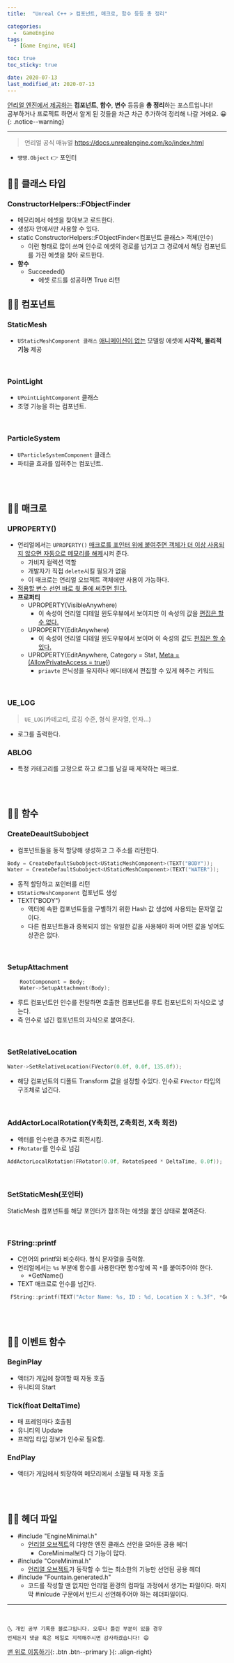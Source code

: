 ```yaml
---
title:  "Unreal C++ > 컴포넌트, 매크로, 함수 등등 총 정리" 

categories:
  -  GameEngine
tags:
  - [Game Engine, UE4]

toc: true
toc_sticky: true

date: 2020-07-13
last_modified_at: 2020-07-13
---
```


<u>언리얼 엔진에서 제공하는</u> **컴포넌트**, **함수**, **변수** 등등을 **총 정리**하는 포스트입니다!  
공부하거나 프로젝트 하면서 알게 된 것들을 차근 차근 추가하여 정리해 나갈 거에요. 😀
{: .notice--warning}

***

> 언리얼 공식 매뉴얼 <https://docs.unrealengine.com/ko/index.html>

- `떙떙.Object` 👉 포인터

## 👩‍🦰 클래스 타입

### ConstructorHelpers::FObjectFinder
- 메모리에서 에셋을 찾아보고 로드한다.
- 생성자 안에서만 사용할 수 있다.
- static ConstructorHelpers::FObjectFinder<컴포넌트 클래스> 객체(인수)
  - 이런 형태로 많이 쓰며 인수로 에셋의 경로를 넘기고 그 경로에서 해당 컴포넌트를 가진 에셋을 찾아 로드한다.
- **함수**
  - Succeeded()
    - 에셋 로드를 성공하면 True 리턴


## 👩‍🦰 컴포넌트

### StaticMesh
- `UStaticMeshComponent 클래스` <u>애니메이션이 없는</u> 모델링 에셋에 **시각적, 물리적 기능** 제공

<br>

### PointLight

- `UPointLightComponent` 클래스
- 조명 기능을 하는 컴포넌트.

<br>

### ParticleSystem

- `UParticleSystemComponent` 클래스
- 파티클 효과를 입혀주는 컴포넌트.

<br>
<br>

## 👩‍🦰 매크로

### UPROPERTY()
- 언리얼에서는 `UPROPERTY()` <u>매크로를 포인터 위에 붙여주면 객체가 더 이상 사용되지 않으면 자동으로 메모리를 해제</u>시켜 준다.
  - 가비지 컬렉션 역할
  - 개발자가 직접 `delete`시킬 필요가 없음
  - 이 매크로는 언리얼 오브젝트 객체에만 사용이 가능하다.
- <u>적용할 변수 선언 바로 윗 줄에 써주면 된다.</u>
- **프로퍼티**
  - UPROPERTY(VisibleAnywhere)
    - 이 속성이 언리얼 디테일 윈도우뷰에서 보이지만 이 속성의 값을 <u>편집은 할 수 없다.</u>
  - UPROPERTY(EditAnywhere)
    - 이 속성이 언리얼 디테일 윈도우뷰에서 보이며 이 속성의 값도 <u>편집은 할 수 있다.</u>
  - UPROPERTY(EditAnywhere, Category = Stat, <u>Meta = (AllowPrivateAccess = true)</u>)
    - `priavte` 은닉성을 유지하나 에디터에서 편집할 수 있게 해주는 키워드

<br>

### UE_LOG
> `UE_LOG`(카테고리, 로깅 수준, 형식 문자열, 인자...)

- 로그를 출력한다.

### ABLOG
- 특정 카테고리를 고정으로 하고 로그를 남길 때 제작하는 매크로.


<br>
<br>
 
## 👩‍🦰 함수

### CreateDeaultSubobject

- 컴포넌트들을 동적 할당해 생성하고 그 주소를 리턴한다.

```cpp
Body = CreateDefaultSubobject<UStaticMeshComponent>(TEXT("BODY"));
Water = CreateDefaultSubobject<UStaticMeshComponent>(TEXT("WATER"));
```
- 동적 할당하고 포인터를 리턴
- `UStaticMeshComponent` 컴포넌트 생성
- TEXT("BODY")
  - 액터에 속한 컴포넌트들을 구별하기 위한 Hash 값 생성에 사용되는 문자열 값이다.
  - 다른 컴포넌트들과 중복되지 않는 유일한 값을 사용해야 하며 어떤 값을 넣어도 상관은 없다.

<br>

### SetupAttachment

```cpp
    RootComponent = Body;
	Water->SetupAttachment(Body);
```

- 루트 컴포넌트인 인수를 전달하면 호출한 컴포넌트를 루트 컴포넌트의 자식으로 넣는다.
- 즉 인수로 넘긴 컴포넌트의 자식으로 붙여준다.

<br>

### SetRelativeLocation 

```cpp
Water->SetRelativeLocation(FVector(0.0f, 0.0f, 135.0f));
```

- 해당 컴포넌트의 디폴트 Transform 값을 설정할 수있다. 인수로 `FVector` 타입의 구조체로 넘긴다.

<br>

### AddActorLocalRotation(Y축회전, Z축회전, X축 회전)

- 액터를 인수만큼 추가로 회전시킴.
- `FRotator`를 인수로 넘김

```cpp
AddActorLocalRotation(FRotator(0.0f, RotateSpeed * DeltaTime, 0.0f));  // Z 축으로 30도 * 프레임당 시간 만큼 회전
```

<br>

### SetStaticMesh(포인터)

StaticMesh 컴포넌트를 해당 포인터가 참조하는 에셋을 붙인 상태로 붙여준다.

<br>

### FString::printf

- C언어의 printf와 비슷하다. 형식 문자열을 출력함.
- 언리얼에서는 `%s` 부분에 함수를 사용한다면 함수앞에 꼭 `*`를 붙여주어야 한다.
  - *GetName()
- TEXT 매크로로 인수를 넘긴다.

```cpp
 FString::printf(TEXT("Actor Name: %s, ID : %d, Location X : %.3f", *GetName(), ID, GetActorLocation().X);
```

<br>
<br>

## 👩‍🦰 이벤트 함수

### BeginPlay
  - 액터가 게임에 참여할 때 자동 호출
  - 유니티의 Start

### Tick(float DeltaTime)
  - 매 프레임마다 호출됨
  - 유니티의 Update
  - 프레임 타임 정보가 인수로 필요함.

### EndPlay
  - 액터가 게임에서 퇴장하여 메모리에서 소멸될 때 자동 호출

<br>
<br>

## 👩‍🦰 헤더 파일

- #include "EngineMinimal.h"
  - <u>언리얼 오브젝트</u>의 다양한 엔진 클래스 선언을 모아둔 공용 헤더
    - CoreMinimal보다 더 기능이 많다.
- #include "CoreMinimal.h" 
  - <u>언리얼 오브젝트</u>가 동작할 수 있는 최소한의 기능만 선언된 공용 헤더
- #include "Fountain.generated.h"
  - 코드를 작성할 땐 없지만 언리얼 환경의 컴파일 과정에서 생기는 파일이다. 마지막 #inlcude 구문에서 반드시 선언해주어야 하는 헤더파일이다.

***
<br>

    🌜 개인 공부 기록용 블로그입니다. 오류나 틀린 부분이 있을 경우 
    언제든지 댓글 혹은 메일로 지적해주시면 감사하겠습니다! 😄

[맨 위로 이동하기](#){: .btn .btn--primary }{: .align-right}